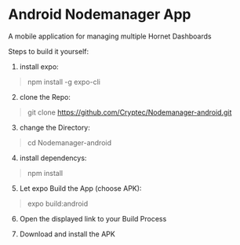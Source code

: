 # Android Nodemanager App
A mobile application for managing multiple Hornet Dashboards

Steps to build it yourself:

1. install expo:

> npm install -g expo-cli

2. clone the Repo:

> git clone https://github.com/Cryptec/Nodemanager-android.git

3. change the Directory:

> cd Nodemanager-android

4. install dependencys: 

> npm install

5. Let expo Build the App (choose APK):

> expo build:android 

6. Open the displayed link to your Build Process

7. Download and install the APK
